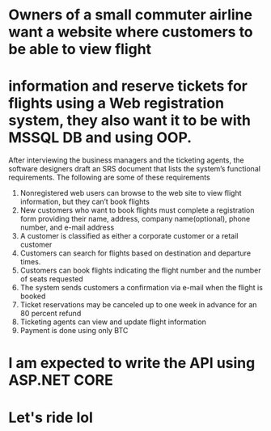 # Owners of a small commuter airline want a website where customers to be able to view flight 
# information and reserve tickets for flights using a Web registration system, they also want it to be with MSSQL DB and using OOP.

After interviewing the business managers and the ticketing agents, the software designers draft an SRS document that lists the system’s functional requirements. 
The following are some of these requirements
1. Nonregistered web users can browse to the web site to view flight information, but they can’t book flights
2. New customers who want to book flights must complete a registration form providing their name, address, company name(optional), phone number, and e-mail address
3. A customer is classified as either a corporate customer or a retail customer
4. Customers can search for flights based on destination and departure times.
5. Customers can book flights indicating the flight number and the number of seats requested
6. The system sends customers a confirmation via e-mail when the flight is booked
7. Ticket reservations may be canceled up to one week in advance for an 80 percent refund
8. Ticketing agents can view and update flight information
9. Payment is done using only BTC

# I am expected to write the API using ASP.NET CORE 
# Let's ride lol
